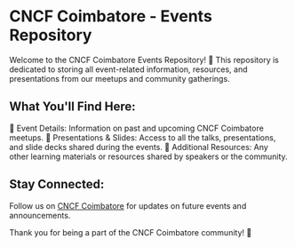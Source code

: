 # CNCF Coimbatore - Events Repository
Welcome to the CNCF Coimbatore Events Repository! 🌟 This repository is dedicated to storing all event-related information, resources, and presentations from our meetups and community gatherings.

## What You'll Find Here:
📅 Event Details: Information on past and upcoming CNCF Coimbatore meetups.
🎤 Presentations & Slides: Access to all the talks, presentations, and slide decks shared during the events.
📂 Additional Resources: Any other learning materials or resources shared by speakers or the community.

## Stay Connected:
Follow us on [CNCF Coimbatore](https://community.cncf.io/cloud-native-coimbatore/) for updates on future events and announcements.

Thank you for being a part of the CNCF Coimbatore community! 🚀